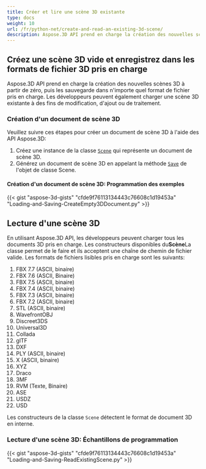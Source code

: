 ```yaml
---
title: Créer et lire une scène 3D existante
type: docs
weight: 10
url: /fr/python-net/create-and-read-an-existing-3d-scene/
description: Aspose.3D API prend en charge la création des nouvelles scènes 3D à partir de zéro, puis les sauvegarde dans n'importe quel format de fichier pris en charge. Les développeurs peuvent également charger une scène 3D existante à des fins de modification, d'ajout ou de traitement.
---
```

##  **Créez une scène 3D vide et enregistrez dans les formats de fichier 3D pris en charge**
Aspose.3D API prend en charge la création des nouvelles scènes 3D à partir de zéro, puis les sauvegarde dans n'importe quel format de fichier pris en charge. Les développeurs peuvent également charger une scène 3D existante à des fins de modification, d'ajout ou de traitement.
###  **Création d'un document de scène 3D**
Veuillez suivre ces étapes pour créer un document de scène 3D à l'aide des API Aspose.3D:

1. Créez une instance de la classe [`Scene`](https://reference.aspose.com/3d/net/aspose.threed/scene) qui représente un document de scène 3D.
1. Générez un document de scène 3D en appelant la méthode [`Save`](https://reference.aspose.com/3d/net/aspose.threed/scene/methods/save) de l'objet de classe Scene.
####  **Création d'un document de scène 3D: Programmation des exemples**


{{< gist "aspose-3d-gists" "cfde9f76113134443c76608c1d19453a" "Loading-and-Saving-CreateEmpty3DDocument.py" >}}
##  **Lecture d'une scène 3D**
En utilisant Aspose.3D API, les développeurs peuvent charger tous les documents 3D pris en charge. Les constructeurs disponibles du**Scène**La classe permet de le faire et ils acceptent une chaîne de chemin de fichier valide. Les formats de fichiers lisibles pris en charge sont les suivants:

1. FBX 7.7 (ASCII, binaire)
1. FBX 7.6 (ASCII, Binaire)
1. FBX 7.5 (ASCII, binaire)
1. FBX 7.4 (ASCII, binaire)
1. FBX 7.3 (ASCII, binaire)
1. FBX 7.2 (ASCII, binaire)
1. STL (ASCII, binaire)
1. WavefrontOBJ
1. Discreet3DS
1. Universal3D
1. Collada
1. glTF
1. DXF
1. PLY (ASCII, binaire)
1. X (ASCII, binaire)
1. XYZ
1. Draco
1. 3MF
1. RVM (Texte, Binaire)
1. ASE
1. USDZ
1. USD

Les constructeurs de la classe `Scene` détectent le format de document 3D en interne.
###  **Lecture d'une scène 3D: Échantillons de programmation**
{{< gist "aspose-3d-gists" "cfde9f76113134443c76608c1d19453a" "Loading-and-Saving-ReadExistingScene.py" >}}
